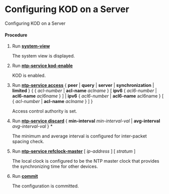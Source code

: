 Configuring KOD on a Server
===========================

Configuring KOD on a Server

#### Procedure

1. Run [**system-view**](cmdqueryname=system-view)
   
   
   
   The system view is displayed.
2. Run [**ntp-service kod-enable**](cmdqueryname=ntp-service+kod-enable)
   
   
   
   KOD is enabled.
3. Run [**ntp-service access**](cmdqueryname=ntp-service+access) { **peer** | **query** | **server** | **synchronization** | **limited** } { { *acl-number* | **acl-name** *aclname* } [ **ipv6** { *acl6-number* | **acl6-name** *acl6name* } ] | **ipv6** { *acl6-number* | **acl6-name** acl6name } [ { *acl-number* | **acl-name** *aclname* } ] }
   
   
   
   Access control authority is set.
4. Run [**ntp-service discard**](cmdqueryname=ntp-service+discard) { **min-interval** *min-interval-val* | **avg-interval** *avg-interval-val* } \*
   
   
   
   The minimum and average interval is configured for inter-packet spacing check.
5. Run [**ntp-service refclock-master**](cmdqueryname=ntp-service+refclock-master) [ *ip-address* ] [ *stratum* ]
   
   
   
   The local clock is configured to be the NTP master clock that provides the synchronizing time for other devices.
6. Run [**commit**](cmdqueryname=commit)
   
   
   
   The configuration is committed.
